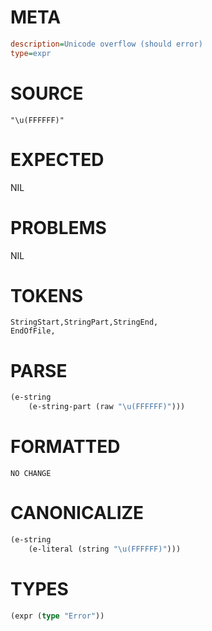 # META
~~~ini
description=Unicode overflow (should error)
type=expr
~~~
# SOURCE
~~~roc
"\u(FFFFFF)"
~~~
# EXPECTED
NIL
# PROBLEMS
NIL
# TOKENS
~~~zig
StringStart,StringPart,StringEnd,
EndOfFile,
~~~
# PARSE
~~~clojure
(e-string
	(e-string-part (raw "\u(FFFFFF)")))
~~~
# FORMATTED
~~~roc
NO CHANGE
~~~
# CANONICALIZE
~~~clojure
(e-string
	(e-literal (string "\u(FFFFFF)")))
~~~
# TYPES
~~~clojure
(expr (type "Error"))
~~~
